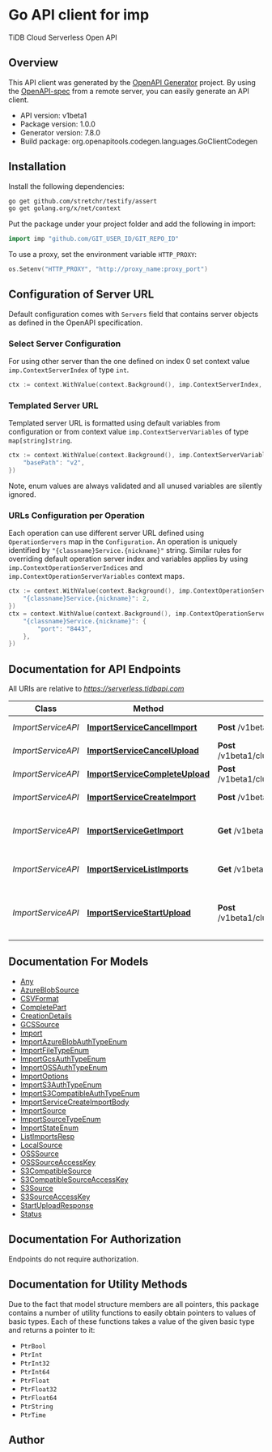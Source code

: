 # Go API client for imp

TiDB Cloud Serverless Open API

## Overview
This API client was generated by the [OpenAPI Generator](https://openapi-generator.tech) project.  By using the [OpenAPI-spec](https://www.openapis.org/) from a remote server, you can easily generate an API client.

- API version: v1beta1
- Package version: 1.0.0
- Generator version: 7.8.0
- Build package: org.openapitools.codegen.languages.GoClientCodegen

## Installation

Install the following dependencies:

```sh
go get github.com/stretchr/testify/assert
go get golang.org/x/net/context
```

Put the package under your project folder and add the following in import:

```go
import imp "github.com/GIT_USER_ID/GIT_REPO_ID"
```

To use a proxy, set the environment variable `HTTP_PROXY`:

```go
os.Setenv("HTTP_PROXY", "http://proxy_name:proxy_port")
```

## Configuration of Server URL

Default configuration comes with `Servers` field that contains server objects as defined in the OpenAPI specification.

### Select Server Configuration

For using other server than the one defined on index 0 set context value `imp.ContextServerIndex` of type `int`.

```go
ctx := context.WithValue(context.Background(), imp.ContextServerIndex, 1)
```

### Templated Server URL

Templated server URL is formatted using default variables from configuration or from context value `imp.ContextServerVariables` of type `map[string]string`.

```go
ctx := context.WithValue(context.Background(), imp.ContextServerVariables, map[string]string{
	"basePath": "v2",
})
```

Note, enum values are always validated and all unused variables are silently ignored.

### URLs Configuration per Operation

Each operation can use different server URL defined using `OperationServers` map in the `Configuration`.
An operation is uniquely identified by `"{classname}Service.{nickname}"` string.
Similar rules for overriding default operation server index and variables applies by using `imp.ContextOperationServerIndices` and `imp.ContextOperationServerVariables` context maps.

```go
ctx := context.WithValue(context.Background(), imp.ContextOperationServerIndices, map[string]int{
	"{classname}Service.{nickname}": 2,
})
ctx = context.WithValue(context.Background(), imp.ContextOperationServerVariables, map[string]map[string]string{
	"{classname}Service.{nickname}": {
		"port": "8443",
	},
})
```

## Documentation for API Endpoints

All URIs are relative to *https://serverless.tidbapi.com*

Class | Method | HTTP request | Description
------------ | ------------- | ------------- | -------------
*ImportServiceAPI* | [**ImportServiceCancelImport**](docs/ImportServiceAPI.md#importservicecancelimport) | **Post** /v1beta1/clusters/{clusterId}/imports/{id}:cancel | Cancel an import job
*ImportServiceAPI* | [**ImportServiceCancelUpload**](docs/ImportServiceAPI.md#importservicecancelupload) | **Post** /v1beta1/clusters/{clusterId}/imports:cancelUpload | Cancel the upload
*ImportServiceAPI* | [**ImportServiceCompleteUpload**](docs/ImportServiceAPI.md#importservicecompleteupload) | **Post** /v1beta1/clusters/{clusterId}/imports:completeUpload | Complete the upload
*ImportServiceAPI* | [**ImportServiceCreateImport**](docs/ImportServiceAPI.md#importservicecreateimport) | **Post** /v1beta1/clusters/{clusterId}/imports | Create an import job
*ImportServiceAPI* | [**ImportServiceGetImport**](docs/ImportServiceAPI.md#importservicegetimport) | **Get** /v1beta1/clusters/{clusterId}/imports/{id} | Get an import detailed information
*ImportServiceAPI* | [**ImportServiceListImports**](docs/ImportServiceAPI.md#importservicelistimports) | **Get** /v1beta1/clusters/{clusterId}/imports | Provides a list of import jobs
*ImportServiceAPI* | [**ImportServiceStartUpload**](docs/ImportServiceAPI.md#importservicestartupload) | **Post** /v1beta1/clusters/{clusterId}/imports:startUpload | Generate Upload url for importing data


## Documentation For Models

 - [Any](docs/Any.md)
 - [AzureBlobSource](docs/AzureBlobSource.md)
 - [CSVFormat](docs/CSVFormat.md)
 - [CompletePart](docs/CompletePart.md)
 - [CreationDetails](docs/CreationDetails.md)
 - [GCSSource](docs/GCSSource.md)
 - [Import](docs/Import.md)
 - [ImportAzureBlobAuthTypeEnum](docs/ImportAzureBlobAuthTypeEnum.md)
 - [ImportFileTypeEnum](docs/ImportFileTypeEnum.md)
 - [ImportGcsAuthTypeEnum](docs/ImportGcsAuthTypeEnum.md)
 - [ImportOSSAuthTypeEnum](docs/ImportOSSAuthTypeEnum.md)
 - [ImportOptions](docs/ImportOptions.md)
 - [ImportS3AuthTypeEnum](docs/ImportS3AuthTypeEnum.md)
 - [ImportS3CompatibleAuthTypeEnum](docs/ImportS3CompatibleAuthTypeEnum.md)
 - [ImportServiceCreateImportBody](docs/ImportServiceCreateImportBody.md)
 - [ImportSource](docs/ImportSource.md)
 - [ImportSourceTypeEnum](docs/ImportSourceTypeEnum.md)
 - [ImportStateEnum](docs/ImportStateEnum.md)
 - [ListImportsResp](docs/ListImportsResp.md)
 - [LocalSource](docs/LocalSource.md)
 - [OSSSource](docs/OSSSource.md)
 - [OSSSourceAccessKey](docs/OSSSourceAccessKey.md)
 - [S3CompatibleSource](docs/S3CompatibleSource.md)
 - [S3CompatibleSourceAccessKey](docs/S3CompatibleSourceAccessKey.md)
 - [S3Source](docs/S3Source.md)
 - [S3SourceAccessKey](docs/S3SourceAccessKey.md)
 - [StartUploadResponse](docs/StartUploadResponse.md)
 - [Status](docs/Status.md)


## Documentation For Authorization

Endpoints do not require authorization.


## Documentation for Utility Methods

Due to the fact that model structure members are all pointers, this package contains
a number of utility functions to easily obtain pointers to values of basic types.
Each of these functions takes a value of the given basic type and returns a pointer to it:

* `PtrBool`
* `PtrInt`
* `PtrInt32`
* `PtrInt64`
* `PtrFloat`
* `PtrFloat32`
* `PtrFloat64`
* `PtrString`
* `PtrTime`

## Author



